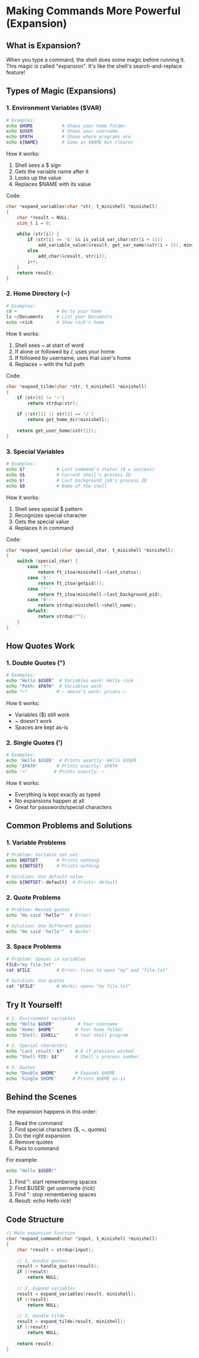 # Making Commands More Powerful (Expansion)

## What is Expansion?
When you type a command, the shell does some magic before running it. This magic is called "expansion". It's like the shell's search-and-replace feature!

## Types of Magic (Expansions)

### 1. Environment Variables ($VAR)
```bash
# Examples:
echo $HOME           # Shows your home folder
echo $USER           # Shows your username
echo $PATH           # Shows where programs are
echo ${NAME}         # Same as $NAME but clearer
```

How it works:
1. Shell sees a $ sign
2. Gets the variable name after it
3. Looks up the value
4. Replaces $NAME with its value

Code:
```c
char *expand_variables(char *str, t_minishell *minishell)
{
    char *result = NULL;
    size_t i = 0;
    
    while (str[i]) {
        if (str[i] == '$' && is_valid_var_char(str[i + 1]))
            add_variable_value(&result, get_var_name(&str[i + 1]), minishell);
        else
            add_char(&result, str[i]);
        i++;
    }
    return result;
}
```

### 2. Home Directory (~)
```bash
# Examples:
cd ~               # Go to your home
ls ~/Documents     # List your Documents
echo ~rick         # Show rick's home
```

How it works:
1. Shell sees ~ at start of word
2. If alone or followed by /, uses your home
3. If followed by username, uses that user's home
4. Replaces ~ with the full path

Code:
```c
char *expand_tilde(char *str, t_minishell *minishell)
{
    if (str[0] != '~')
        return strdup(str);
        
    if (!str[1] || str[1] == '/')
        return get_home_dir(minishell);
        
    return get_user_home(&str[1]);
}
```

### 3. Special Variables
```bash
# Examples:
echo $?            # Last command's status (0 = success)
echo $$            # Current shell's process ID
echo $!            # Last background job's process ID
echo $0            # Name of the shell
```

How it works:
1. Shell sees special $ pattern
2. Recognizes special character
3. Gets the special value
4. Replaces it in command

Code:
```c
char *expand_special(char special_char, t_minishell *minishell)
{
    switch (special_char) {
        case '?':
            return ft_itoa(minishell->last_status);
        case '$':
            return ft_itoa(getpid());
        case '!':
            return ft_itoa(minishell->last_background_pid);
        case '0':
            return strdup(minishell->shell_name);
        default:
            return strdup("");
    }
}
```

## How Quotes Work

### 1. Double Quotes (")
```bash
# Examples:
echo "Hello $USER"  # Variables work: Hello rick
echo "Path: $PATH"  # Variables work
echo "~"           # ~ doesn't work: prints ~
```

How it works:
- Variables ($) still work
- ~ doesn't work
- Spaces are kept as-is

### 2. Single Quotes (')
```bash
# Examples:
echo 'Hello $USER'  # Prints exactly: Hello $USER
echo '$PATH'       # Prints exactly: $PATH
echo '~'          # Prints exactly: ~
```

How it works:
- Everything is kept exactly as typed
- No expansions happen at all
- Great for passwords/special characters

## Common Problems and Solutions

### 1. Variable Problems
```bash
# Problem: Variable not set
echo $NOTSET       # Prints nothing
echo ${NOTSET}     # Prints nothing

# Solution: Use default value
echo ${NOTSET:-default}  # Prints: default
```

### 2. Quote Problems
```bash
# Problem: Nested quotes
echo "He said "hello""  # Error!

# Solution: Use different quotes
echo "He said 'hello'"  # Works!
```

### 3. Space Problems
```bash
# Problem: Spaces in variables
FILE="my file.txt"
cat $FILE          # Error: tries to open "my" and "file.txt"

# Solution: Use quotes
cat "$FILE"        # Works: opens "my file.txt"
```

## Try It Yourself!

```bash
# 1. Environment variables
echo "Hello $USER"         # Your username
echo "Home: $HOME"        # Your home folder
echo "Shell: $SHELL"      # Your shell program

# 2. Special characters
echo "Last result: $?"    # 0 if previous worked
echo "Shell PID: $$"      # Shell's process number

# 3. Quotes
echo "Double $HOME"       # Expands $HOME
echo 'Single $HOME'      # Prints $HOME as-is
```

## Behind the Scenes

The expansion happens in this order:
1. Read the command
2. Find special characters ($, ~, quotes)
3. Do the right expansion
4. Remove quotes
5. Pass to command

For example:
```bash
echo "Hello $USER!"
```
1. Find ": start remembering spaces
2. Find $USER: get username (rick)
3. Find ": stop remembering spaces
4. Result: echo Hello rick!

## Code Structure

```c
// Main expansion function
char *expand_command(char *input, t_minishell *minishell)
{
    char *result = strdup(input);
    
    // 1. Handle quotes
    result = handle_quotes(result);
    if (!result)
        return NULL;
        
    // 2. Expand variables
    result = expand_variables(result, minishell);
    if (!result)
        return NULL;
        
    // 3. Handle tilde
    result = expand_tilde(result, minishell);
    if (!result)
        return NULL;
        
    return result;
}
``` 